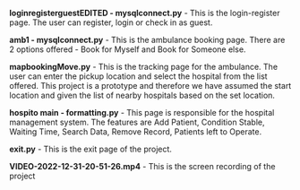 **loginregisterguestEDITED - mysqlconnect.py** - This is the login-register page. The user can register, login or check in as guest.

**amb1 - mysqlconnect.py** - This is the ambulance booking page. There are 2 options offered - Book for Myself and Book for Someone else.

**mapbookingMove.py** - This is the tracking page for the ambulance. The user can enter the pickup location and select the hospital from the list offered. This project is a prototype and therefore we have assumed the start location and given the list of nearby hospitals based on the set location.

**hospito main - formatting.py** - This page is responsible for the hospital management system. The features are Add Patient, Condition Stable, Waiting Time, Search Data, Remove Record, Patients left to Operate.

**exit.py** - This is the exit page of the project. 

**VIDEO-2022-12-31-20-51-26.mp4** - This is the screen recording of the project 
